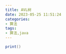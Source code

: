 ```yaml
---
title: AVL树
date: 2023-05-25 11:51:24
categories:
- 算法
tags:
- 算法,java
---
```


```java
print()
```
